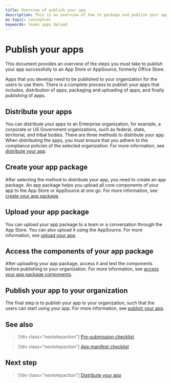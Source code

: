 ```yaml
---
title: Overview of publish your app
description: This is an overview of how to package and publish your app.
ms.topic: conceptual 
keywords: teams apps Upload
---
```


# Publish your apps
This document provides an overview of the steps you must take to publish your app successfully to an App Store or AppSource, formerly Office Store.

Apps that you develop need to be published to your organization for the users to use them. There is a complete process to publish your apps that includes, distribution of apps, packaging and uploading of apps, and finally publishing of apps.

## Distribute your apps
You can distribute your apps to an Enterprise organization, for example, a corporate or US Government organizations, such as federal, state, territorial, and tribal bodies. There are three methods to distribute your app. When distributing the apps, you must ensure that you adhere to the compliance policies of the selected organization. For more information, see [distribute your app](overview.md).

## Create your app package
After selecting the method to distribute your app, you need to create an app package. An app package helps you upload all core components of your app to the App Store or AppSource at one go. For more information, see [create your app package](../build-and-test/apps-package.md).

## Upload your app package
You can upload your app package to a team or a conversation through the App Store. You can also upload it using the AppSource. For more information, see [upload your app](apps-upload.md).

## Access the components of your app package 
After uploading your app package, access it and test the components before publishing to your organization. For more information, see [access your app package components](apps-access.md).

 ## Publish your app to your organization
The final step is to publish your app to your organization, such that the users can start using your app. For more information, see [publish your app](https://docs.microsoft.com/MicrosoftTeams/manage-apps?toc=%2Fmicrosoftteams%2Fplatform%2Ftoc.json&bc=%2FMicrosoftTeams%2Fbreadcrumb%2Ftoc.json).


## See also

> [!div class="nextstepaction"]
> [Pre-submission checklist](~/concepts/deploy-and-publish/appsource/prepare/submission-checklist.md)

> [!div class="nextstepaction"]
> [App manifest checklist](~/concepts/deploy-and-publish/appsource/prepare/app-manifest-checklist.md)

## Next step
> [!div class="nextstepaction"]
> [Distribute your app](overview.md)